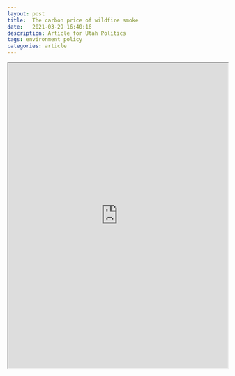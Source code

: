```yaml
---
layout: post
title:  The carbon price of wildfire smoke
date:   2021-03-29 16:40:16
description: Article for Utah Politics
tags: environment policy
categories: article
---
```


<iframe src="https://utahpolicy.com/politics/60552-the-carbon-price-of-wildfire-smoke" width="100%" height="700"></iframe>